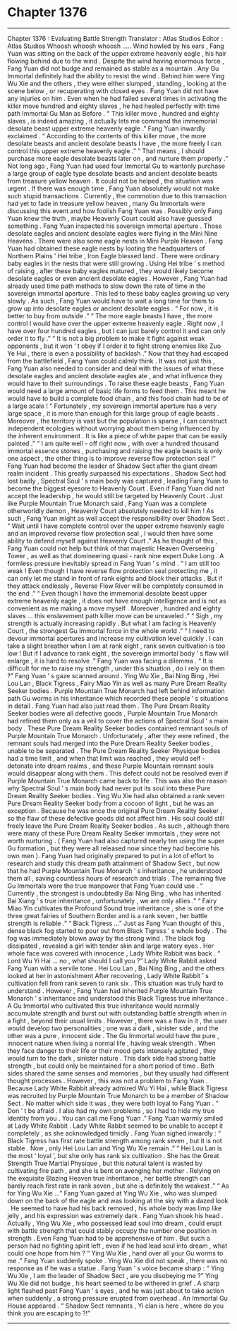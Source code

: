 
# Chapter 1376


---

Chapter 1376 : Evaluating Battle Strength
Translator :
Atlas Studios
Editor :
Atlas Studios
Whoosh whoosh whoosh …..
Wind howled by his ears , Fang Yuan was sitting on the back of the upper extreme heavenly eagle , his hair flowing behind due to the wind .
Despite the wind having enormous force , Fang Yuan did not budge and remained as stable as a mountain .
Any Gu Immortal definitely had the ability to resist the wind .
Behind him were Ying Wu Xie and the others , they were either slumped , standing , looking at the scene below , or recuperating with closed eyes .
Fang Yuan did not have any injuries on him .
Even when he had failed several times in activating the killer move hundred and eighty slaves , he had healed perfectly with time path Immortal Gu Man as Before .
“ This killer move , hundred and eighty slaves , is indeed amazing , it actually lets me command the immemorial desolate beast upper extreme heavenly eagle .” Fang Yuan inwardly exclaimed .
“ According to the contents of this killer move , the more desolate beasts and ancient desolate beasts I have , the more freely I can control this upper extreme heavenly eagle .”
“ That means , I should purchase more eagle desolate beasts later on , and nurture them properly .”
Not long ago , Fang Yuan had used four Immortal Gu to wantonly purchase a large group of eagle type desolate beasts and ancient desolate beasts from treasure yellow heaven .
It could not be helped , the situation was urgent .
If there was enough time , Fang Yuan absolutely would not make such stupid transactions .
Currently , the commotion due to this transaction had yet to fade in treasure yellow heaven , many Gu Immortals were discussing this event and how foolish Fang Yuan was .
Possibly only Fang Yuan knew the truth , maybe Heavenly Court could also have guessed something .
Fang Yuan inspected his sovereign immortal aperture .
Those desolate eagles and ancient desolate eagles were flying in the Mini Nine Heavens .
There were also some eagle nests in Mini Purple Heaven . Fang Yuan had obtained these eagle nests by looting the headquarters of Northern Plains ’ Hei tribe , Iron Eagle blessed land .
There were ordinary baby eagles in the nests that were still growing .
Using Hei tribe ’ s method of raising , after these baby eagles matured , they would likely become desolate eagles or even ancient desolate eagles .
However , Fang Yuan had already used time path methods to slow down the rate of time in the sovereign immortal aperture . This led to these baby eagles growing up very slowly .
As such , Fang Yuan would have to wait a long time for them to grow up into desolate eagles or ancient desolate eagles .
“ For now , it is better to buy from outside .”
“ The more eagle beasts I have , the more control I would have over the upper extreme heavenly eagle . Right now , I have over four hundred eagles , but I can just barely control it and can only order it to fly .”
“ It is not a big problem to make it fight against weak opponents , but it won ’ t obey if I order it to fight strong enemies like Zuo Ye Hui , there is even a possibility of backlash .”
Now that they had escaped from the battlefield , Fang Yuan could calmly think .
It was not just this , Fang Yuan also needed to consider and deal with the issues of what these desolate eagles and ancient desolate eagles ate , and what influence they would have to their surroundings .
To raise these eagle beasts , Fang Yuan would need a large amount of basic life forms to feed them . This meant he would have to build a complete food chain , and this food chain had to be of a large scale !
“ Fortunately , my sovereign immortal aperture has a very large space , it is more than enough for this large group of eagle beasts . Moreover , the territory is vast but the population is sparse , I can construct independent ecologies without worrying about them being influenced by the inherent environment . It is like a piece of white paper that can be easily painted .”
“ I am quite well - off right now , with over a hundred thousand immortal essence stones , purchasing and raising the eagle beasts is only one aspect , the other thing is to improve reverse flow protection seal !”
Fang Yuan had become the leader of Shadow Sect after the giant dream realm incident .
This greatly surpassed his expectations .
Shadow Sect had lost badly , Spectral Soul ’ s main body was captured , leading Fang Yuan to become the biggest eyesore to Heavenly Court .
Even if Fang Yuan did not accept the leadership , he would still be targeted by Heavenly Court .
Just like Purple Mountain True Monarch said , Fang Yuan was a complete otherworldly demon , Heavenly Court absolutely needed to kill him !
As such , Fang Yuan might as well accept the responsibility over Shadow Sect .
“ Wait until I have complete control over the upper extreme heavenly eagle and an improved reverse flow protection seal , I would then have some ability to defend myself against Heavenly Court .”
As he thought of this , Fang Yuan could not help but think of that majestic Heaven Overseeing Tower , as well as that domineering quasi - rank nine expert Duke Long .
A formless pressure inevitably spread in Fang Yuan ’ s mind .
“ I am still too weak ! Even though I have reverse flow protection seal protecting me , it can only let me stand in front of rank eights and block their attacks . But if they attack endlessly , Reverse Flow River will be completely consumed in the end .”
“ Even though I have the immemorial desolate beast upper extreme heavenly eagle , it does not have enough intelligence and is not as convenient as me making a move myself . Moreover , hundred and eighty slaves … this enslavement path killer move can be unraveled .”
“ Sigh , my strength is actually increasing rapidly . But what I am facing is Heavenly Court , the strongest Gu Immortal force in the whole world .”
“ I need to devour immortal apertures and increase my cultivation level quickly . I can take a slight breather when I am at rank eight , rank seven cultivation is too low ! But if I advance to rank eight , the sovereign immortal body ’ s flaw will enlarge , it is hard to resolve .”
Fang Yuan was facing a dilemma .
“ It is difficult for me to raise my strength , under this situation , do I rely on them ?” Fang Yuan ’ s gaze scanned around .
Ying Wu Xie , Bai Ning Bing , Hei Lou Lan , Black Tigress , Fairy Miao Yin as well as many Pure Dream Reality Seeker bodies .
Purple Mountain True Monarch had left behind information path Gu worms in his inheritance which recorded these people ’ s situations in detail .
Fang Yuan had also just read them .
The Pure Dream Reality Seeker bodies were all defective goods , Purple Mountain True Monarch had refined them only as a veil to cover the actions of Spectral Soul ’ s main body .
These Pure Dream Reality Seeker bodies contained remnant souls of Purple Mountain True Monarch .
Unfortunately , after they were refined , the remnant souls had merged into the Pure Dream Reality Seeker bodies , unable to be separated . The Pure Dream Reality Seeker Physique bodies had a time limit , and when that limit was reached , they would self - detonate into dream realms , and these Purple Mountain remnant souls would disappear along with them .
This defect could not be resolved even if Purple Mountain True Monarch came back to life .
This was also the reason why Spectral Soul ’ s main body had never put its soul into these Pure Dream Reality Seeker bodies .
Ying Wu Xie had also obtained a rank seven Pure Dream Reality Seeker body from a cocoon of light , but he was an exception .
Because he was once the original Pure Dream Reality Seeker , so the flaw of these defective goods did not affect him .
His soul could still freely leave the Pure Dream Reality Seeker bodies .
As such , although there were many of these Pure Dream Reality Seeker immortals , they were not worth nurturing . ( Fang Yuan had also captured nearly ten using the super Gu formation , but they were all released now since they had become his own men ).
Fang Yuan had originally prepared to put in a lot of effort to research and study this dream path attainment of Shadow Sect , but now that he had Purple Mountain True Monarch ’ s inheritance , he understood them all , saving countless hours of research and trials .
The remaining five Gu Immortals were the true manpower that Fang Yuan could use .
“ Currently , the strongest is undoubtedly Bai Ning Bing , who has inherited Bai Xiang ’ s true inheritance , unfortunately , we are only allies .”
“ Fairy Miao Yin cultivates the Profound Sound true inheritance , she is one of the three great fairies of Southern Border and is a rank seven , her battle strength is reliable .”
“ Black Tigress …” Just as Fang Yuan thought of this , dense black fog started to pour out from Black Tigress ’ s whole body .
The fog was immediately blown away by the strong wind .
The black fog dissipated , revealed a girl with tender skin and large watery eyes .
Her whole face was covered with innocence , Lady White Rabbit was back .
“ Lord Wu Yi Hai … no , what should I call you ?” Lady White Rabbit asked Fang Yuan with a servile tone .
Hei Lou Lan , Bai Ning Bing , and the others looked at her in astonishment
After recovering , Lady White Rabbit ’ s cultivation fell from rank seven to rank six . This situation was truly hard to understand .
However , Fang Yuan had inherited Purple Mountain True Monarch ’ s inheritance and understood this Black Tigress true inheritance .
A Gu Immortal who cultivated this true inheritance would normally accumulate strength and burst out with outstanding battle strength when in a fight , beyond their usual limits .
However , there was a flaw in it , the user would develop two personalities ; one was a dark , sinister side , and the other was a pure , innocent side .
The Gu Immortal would have the pure , innocent nature when living a normal life , having weak strength . When they face danger to their life or their mood gets intensely agitated , they would turn to the dark , sinister nature . This dark side had strong battle strength , but could only be maintained for a short period of time .
Both sides shared the same senses and memories , but they usually had different thought processes .
However , this was not a problem to Fang Yuan .
Because Lady White Rabbit already admired Wu Yi Hai , while Black Tigress was recruited by Purple Mountain True Monarch to be a member of Shadow Sect .
No matter which side it was , they were both loyal to Fang Yuan .
“ Don ’ t be afraid . I also had my own problems , so I had to hide my true identity from you . You can call me Fang Yuan .” Fang Yuan warmly smiled at Lady White Rabbit .
Lady White Rabbit seemed to be unable to accept it completely , as she acknowledged timidly .
Fang Yuan sighed inwardly : “ Black Tigress has first rate battle strength among rank seven , but it is not stable . Now , only Hei Lou Lan and Ying Wu Xie remain .”
“ Hei Lou Lan is the most ‘ loyal ’, but she only has rank six cultivation . She has the Great Strength True Martial Physique , but this natural talent is wasted by cultivating fire path , and she is bent on avenging her mother . Relying on the exquisite Blazing Heaven true inheritance , her battle strength can barely reach first rate in rank seven , but she is definitely the weakest .”
“ As for Ying Wu Xie …”
Fang Yuan gazed at Ying Wu Xie , who was slumped down on the back of the eagle and was looking at the sky with a dazed look .
He seemed to have had his back removed , his whole body was limp like jelly , and his expression was extremely dark .
Fang Yuan shook his head .
Actually , Ying Wu Xie , who possessed lead soul into dream , could erupt with battle strength that could stably occupy the number one position in strength . Even Fang Yuan had to be apprehensive of him .
But such a person had no fighting spirit left , even if he had lead soul into dream , what could one hope from him ?
“ Ying Wu Xie , hand over all your Gu worms to me .” Fang Yuan suddenly spoke .
Ying Wu Xie did not speak , there was no response as if he was a statue .
Fang Yuan ’ s voice became sharp : “ Ying Wu Xie , I am the leader of Shadow Sect , are you disobeying me ?”
Ying Wu Xie did not budge , his heart seemed to be withered in grief .
A sharp light flashed past Fang Yuan ’ s eyes , and he was just about to take action when suddenly , a strong pressure erupted from overhead .
An Immortal Gu House appeared .
“ Shadow Sect remnants , Yi clan is here , where do you think you are escaping to ?!”

---

